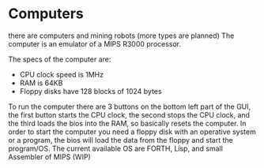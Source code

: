 # Computers

there are computers and mining robots (more types are planned)
The computer is an emulator of a MIPS R3000 processor.

The specs of the computer are:
- CPU clock speed is 1MHz
- RAM is 64KB
- Floppy disks have 128 blocks of 1024 bytes

To run the computer there are 3 buttons on the bottom left part of the GUI, 
the first button starts the CPU clock, 
the second stops the CPU clock, 
and the third loads the bios into the RAM, so basically resets the computer.
In order to start the computer you need a floppy disk with an operative system or a program, 
the bios will load the data from the floppy and start the program/OS.
The current available OS are FORTH, Lisp, and small Assembler of MIPS (WIP)


